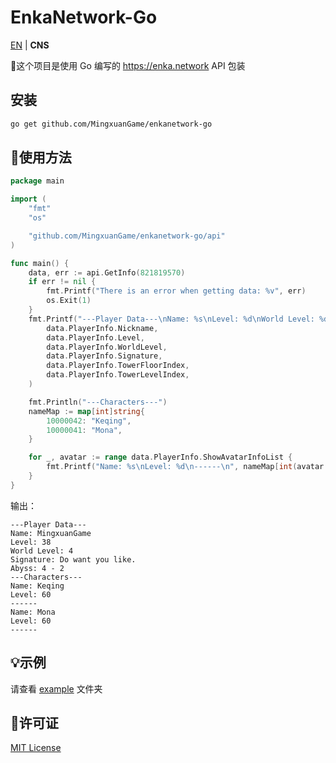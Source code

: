 # EnkaNetwork-Go

[EN](README.md) | **CNS**

🎉这个项目是使用 Go 编写的 https://enka.network API 包装

## 安装

```bash
go get github.com/MingxuanGame/enkanetwork-go
```

## 🚀使用方法

```go
package main

import (
	"fmt"
	"os"

	"github.com/MingxuanGame/enkanetwork-go/api"
)

func main() {
	data, err := api.GetInfo(821819570)
	if err != nil {
		fmt.Printf("There is an error when getting data: %v", err)
		os.Exit(1)
	}
	fmt.Printf("---Player Data---\nName: %s\nLevel: %d\nWorld Level: %d\nSignature: %s\nAbyss: %d - %d\n",
		data.PlayerInfo.Nickname,
		data.PlayerInfo.Level,
		data.PlayerInfo.WorldLevel,
		data.PlayerInfo.Signature,
		data.PlayerInfo.TowerFloorIndex,
		data.PlayerInfo.TowerLevelIndex,
	)

	fmt.Println("---Characters---")
	nameMap := map[int]string{
		10000042: "Keqing",
		10000041: "Mona",
	}

	for _, avatar := range data.PlayerInfo.ShowAvatarInfoList {
		fmt.Printf("Name: %s\nLevel: %d\n------\n", nameMap[int(avatar.AvatarID)], avatar.Level)
	}
}
```

输出：

```
---Player Data---
Name: MingxuanGame
Level: 38
World Level: 4
Signature: Do want you like.
Abyss: 4 - 2
---Characters---
Name: Keqing    
Level: 60       
------
Name: Mona      
Level: 60       
------
```

## 💡示例

请查看 [example](example/) 文件夹

## 📄许可证

[MIT License](LICENSE)
